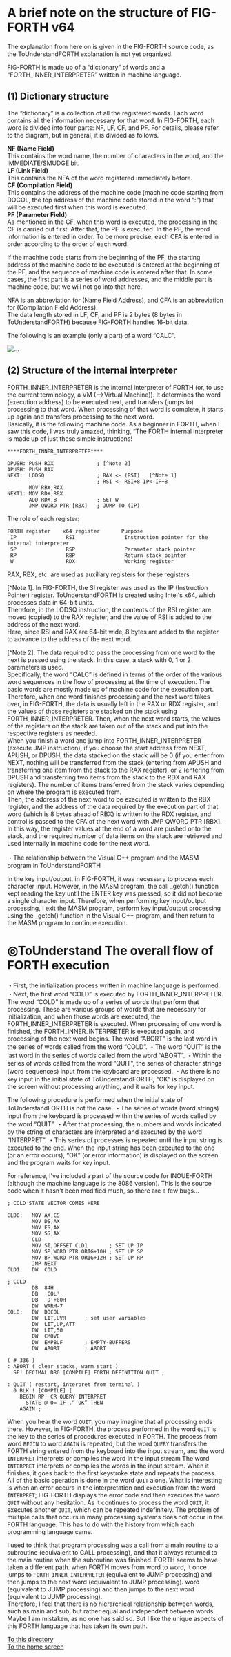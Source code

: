 # A brief note on the structure of FIG-FORTH v64  
The explanation from here on is given in the FIG-FORTH source code, as the ToUnderstandFORTH explanation is not yet organized.  
   
FIG-FORTH is made up of a “dictionary” of words and a “FORTH_INNER_INTERPRETER” written in machine language.  
  
## (1) Dictionary structure 
The “dictionary” is a collection of all the registered words. Each word contains all the information necessary for that word. In FIG-FORTH, each word is divided into four parts: NF, LF, CF, and PF. For details, please refer to the diagram, but in general, it is divided as follows.  
  
**NF (Name Field)**  
 This contains the word name, the number of characters in the word, and the IMMEDIATE/SMUDGE bit.  
**LF (Link Field)**  
 This contains the NFA of the word registered immediately before.  
**CF (Compilation Field)**  
 This contains the address of the machine code (machine code starting from DOCOL, the top address of the machine code stored in the word “:”) that will be executed first when this word is executed.  
**PF (Parameter Field)**  
 As mentioned in the CF, when this word is executed, the processing in the CF is carried out first. After that, the PF is executed. In the PF, the word information is entered in order. To be more precise, each CFA is entered in order according to the order of each word.  
   
If the machine code starts from the beginning of the PF, the starting address of the machine code to be executed is entered at the beginning of the PF, and the sequence of machine code is entered after that. In some cases, the first part is a series of word addresses, and the middle part is machine code, but we will not go into that here.  
  
NFA is an abbreviation for (Name Field Address), and CFA is an abbreviation for (Compilation Field Address).  
The data length stored in LF, CF, and PF is 2 bytes (8 bytes in ToUnderstandFORTH) because FIG-FORTH handles 16-bit data.  
  
  
  
The following is an example (only a part) of a word “CALC”.  
  
  
![ ... ](./pict/NFR_eng.png) 
  
  
## (2) Structure of the internal interpreter  
FORTH_INNER_INTERPRETER is the internal interpreter of FORTH (or, to use the current terminology, a VM (-->Virtual Machine)). It determines the word (execution address) to be executed next, and transfers (jumps to) processing to that word. When processing of that word is complete, it starts up again and transfers processing to the next word.  
Basically, it is the following machine code. As a beginner in FORTH, when I saw this code, I was truly amazed, thinking, “The FORTH internal interpreter is made up of just these simple instructions!  
  
```  
****FORTH_INNER_INTERPRETER****  
  
DPUSH: PUSH RDX              ; [^Note 2]  
APUSH: PUSH RAX  
NEXT:  LODSQ                 ; RAX <- (RSI)   [^Note 1]  
                             ; RSI <- RSI+8 IP<-IP+8  
       MOV RBX,RAX  
NEXT1: MOV RDX,RBX  
       ADD RDX,8             ; SET W  
       JMP QWORD PTR [RBX]   ; JUMP TO (IP) 
``` 
  
The role of each register:  
```  
FORTH register    x64 register       Purpose  
 IP                RSI                Instruction pointer for the internal interpreter  
 SP                RSP                Parameter stack pointer  
 RP                RBP                Return stack pointer  
 W                 RDX                Working register  
```  
RAX, RBX, etc. are used as auxiliary registers for these registers  
  
  
[^Note 1]. In FIG-FORTH, the SI register was used as the IP (Instruction Pointer) register. ToUnderstandFORTH is created using Intel's x64, which processes data in 64-bit units.  
Therefore, in the LODSQ instruction, the contents of the RSI register are moved (copied) to the RAX register, and the value of RSI is added to the address of the next word.  
Here, since RSI and RAX are 64-bit wide, 8 bytes are added to the register to advance to the address of the next word.  
  
[^Note 2]. The data required to pass the processing from one word to the next is passed using the stack. In this case, a stack with 0, 1 or 2 parameters is used.  
Specifically, the word “CALC” is defined in terms of the order of the various word sequences in the flow of processing at the time of execution. The basic words are mostly made up of machine code for the execution part. Therefore, when one word finishes processing and the next word takes over, in FIG-FORTH, the data is usually left in the RAX or RDX register, and the values of those registers are stacked on the stack using FORTH_INNER_INTERPRETER. Then, when the next word starts, the values of the registers on the stack are taken out of the stack and put into the respective registers as needed.  
When you finish a word and jump into FORTH_INNER_INTERPRETER (execute JMP instruction), if you choose the start address from NEXT, APUSH, or DPUSH, the data stacked on the stack will be 0 (if you enter from NEXT, nothing will be transferred from the stack (entering from APUSH and transferring one item from the stack to the RAX register), or 2 (entering from DPUSH and transferring two items from the stack to the RDX and RAX registers). The number of items transferred from the stack varies depending on where the program is executed from.  
Then, the address of the next word to be executed is written to the RBX register, and the address of the data required by the execution part of that word (which is 8 bytes ahead of RBX) is written to the RDX register, and control is passed to the CFA of the next word with JMP QWORD PTR [RBX]. In this way, the register values at the end of a word are pushed onto the stack, and the required number of data items on the stack are retrieved and used internally in machine code for the next word.  
  
  
・The relationship between the Visual C++ program and the MASM program in ToUnderstandFORTH 
  
In the key input/output, in FIG-FORTH, it was necessary to process each character input. However, in the MASM program, the call _getch() function kept reading the key until the ENTER key was pressed, so it did not become a single character input. 
Therefore, when performing key input/output processing, I exit the MASM program, perform key input/output processing using the _getch() function in the Visual C++ program, and then return to the MASM program to continue execution. 
  
  
# ◎ToUnderstand The overall flow of FORTH execution 
  
・First, the initialization process written in machine language is performed. 
・Next, the first word “COLD” is executed by FORTH_INNER_INTERPRETER. 
The word “COLD” is made up of a series of words that perform that processing. These are various groups of words that are necessary for initialization, and when those words are executed, the FORTH_INNER_INTERPRETER is executed. 
When processing of one word is finished, the FORTH_INNER_INTERPRETER is executed again, and processing of the next word begins. 
The word “ABORT” is the last word in the series of words called from the word “COLD”. 
・The word “QUIT” is the last word in the series of words called from the word “ABORT”. 
・Within the series of words called from the word “QUIT”, the series of character strings (word sequences) input from the keyboard are processed. 
・As there is no key input in the initial state of ToUnderstandFORTH, “OK” is displayed on the screen without processing anything, and it waits for key input. 
  
The following procedure is performed when the initial state of ToUnderstandFORTH is not the case. 
・The series of words (word strings) input from the keyboard is processed within the series of words called by the word “QUIT”. 
・After that processing, the numbers and words indicated by the string of characters are interpreted and executed by the word “INTERPRET”. 
・This series of processes is repeated until the input string is executed to the end. 
When the input string has been executed to the end (or an error occurs), “OK” (or error information) is displayed on the screen and the program waits for key input. 
  
  
For reference, I've included a part of the source code for INOUE-FORTH (although the machine language is the 8086 version). This is the source code when it hasn't been modified much, so there are a few bugs... 
  
``` 
; COLD STATE VECTOR COMES HERE  
  
CLD0:   MOV AX,CS  
        MOV DS,AX  
        MOV ES,AX  
        MOV SS,AX  
        CLD  
        MOV SI,OFFSET CLD1       ; SET UP IP  
        MOV SP,WORD PTR ORIG+10H ; SET UP SP  
        MOV BP,WORD PTR ORIG+12H ; SET UP RP  
        JMP NEXT  
CLD1:   DW  COLD  
  
; COLD  
        DB  84H  
        DB  'COL'  
        DB  'D'+80H  
        DW  WARM-7  
COLD:   DW  DOCOL  
        DW  LIT,UVR      ; set user variables  
        DW  LIT,UP,ATT  
        DW  LIT,50  
        DW  CMOVE  
        DW  EMPBUF       ; EMPTY-BUFFERS  
        DW  ABORT        ; ABORT  
``` 
  
``` 
( # 336 )  
: ABORT ( clear stacks, warm start )  
  SP! DECIMAL DR0 [COMPILE] FORTH DEFINITION QUIT ;  
  
: QUIT ( restart, interpret from terminal )  
  0 BLK ! [COMPILE] [  
    BEGIN RP! CR QUERY INTERPRET  
      STATE @ 0= IF .“ OK” THEN  
    AGAIN ;  
``` 
  
  
When you hear the word `QUIT`, you may imagine that all processing ends there. However, in FIG-FORTH, the process performed in the word `QUIT` is the key to the series of procedures executed in FORTH. The process from word `BEGIN` to word `AGAIN` is repeated, but the word `QUERY` transfers the FORTH string entered from the keyboard into the input stream, and the word `INTERPRET` interprets or compiles the word in the input stream The word `INTERPRET` interprets or compiles the words in the input stream. When it finishes, it goes back to the first keystroke state and repeats the process.  
All of the basic operation is done in the word `QUIT` alone. What is interesting is when an error occurs in the interpretation and execution from the word `INTERPRET`; FIG-FORTH displays the error code and then executes the word `QUIT` without any hesitation. As it continues to process the word `QUIT`, it executes another `QUIT`, which can be repeated indefinitely. The problem of multiple calls that occurs in many processing systems does not occur in the FORTH language. This has to do with the history from which each programming language came.
  
I used to think that program processing was a call from a main routine to a subroutine (equivalent to CALL processing), and that it always returned to the main routine when the subroutine was finished. FORTH seems to have taken a different path. when FORTH moves from word to word, it once jumps to `FORTH_INNER_INTERPRETER` (equivalent to JUMP processing) and then jumps to the next word (equivalent to JUMP processing). word (equivalent to JUMP processing) and then jumps to the next word (equivalent to JUMP processing).  
Therefore, I feel that there is no hierarchical relationship between words, such as main and sub, but rather equal and independent between words. Maybe I am mistaken, as no one has said so. But I like the unique aspects of this FORTH language that has taken its own path.  
        
[To this directory](./)  
[To the home screen](../../../README_ENG.md)  
